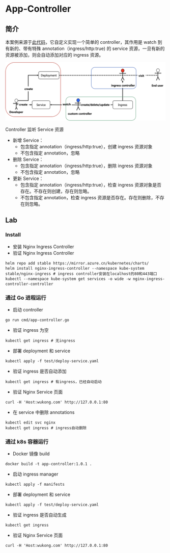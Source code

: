 # App-Controller

## 简介

本案例来源于[此代码](https://github.com/baidingtech/operator-lesson-demo.git)，它自定义实现一个简单的 controller，其作用是 watch 到有新的、带有特殊 annotation（ingress/http:true) 的 service 资源，一旦有新的资源被添加，则会自动添加对应的 ingress 资源。

<img src="figures/image-20220912100551553.png" alt="image-20220912100551553" style="zoom:50%;" />

Controller 监听 Service 资源

- 新增 Service：
  - 包含指定 annotation（ingress/http:true），创建 ingress 资源对象
  - 不包含指定 annotation，忽略
- 删除 Service：
  - 包含指定 annotation（ingress/http:true），删除 ingress 资源对象
  - 不包含指定 annotation，忽略
- 更新 Service：
  - 包含指定 annotation（ingress/http:true），检查 ingress 资源对象是否存在。不存在则创建，存在则忽略。
  - 不包含指定 annotation，检查 ingress 资源是否存在。存在则删除，不存在则忽略。

## Lab

### Install

- 安装 Nginx Ingress Controller
- 验证 Nginx Ingress Controller

```shell
helm repo add stable https://mirror.azure.cn/kubernetes/charts/
helm install nginx-ingress-controller --namespace kube-system stable/nginx-ingress # ingress controller安装在localhost的80和443端口
kubectl --namespace kube-system get services -o wide -w nginx-ingress-controller-controller
```

### 通过 Go 进程运行

- 启动 controller
```shell
go run cmd/app-controller.go
```

- 验证 ingress 为空
```shell
kubectl get ingress # 无ingress 
```

- 部署 deployment 和 service

```shell
kubectl apply -f test/deploy-service.yaml 
```

- 验证 ingress 是否自动添加

```shell
kubectl get ingress # 有ingress，已经自动启动 
```

- 验证 Nginx Service 页面
```shell
curl -H 'Host:wukong.com' http://127.0.0.1:80
```

- 在 service 中删除 annotations

```shell
kubectl edit svc nginx
kubectl get ingress # ingress自动删除
```

### 通过 k8s 容器运行

- Docker 镜像 build
```shell
docker build -t app-controller:1.0.1 .
```

- 启动 ingress manager
```shell
kubectl apply -f manifests
```

- 部署 deployment 和 service
```shell
kubectl apply -f test/deploy-service.yaml 
```

- 验证 ingress 是否自动生成
```shell
kubectl get ingress
```

- 验证 Nginx Service 页面
```shell
curl -H 'Host:wukong.com' http://127.0.0.1:80
```

